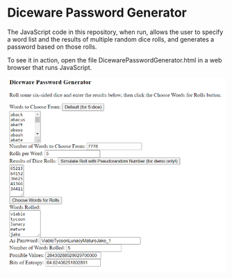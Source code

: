 Diceware Password Generator
===========================

The JavaScript code in this repository, when run, allows the user to specify a word list and the results of multiple random dice rolls, and generates a password based on those rolls.

To see it in action, open the file DicewarePasswordGenerator.html in a web browser that runs JavaScript.

<img src="Screenshot.png" />